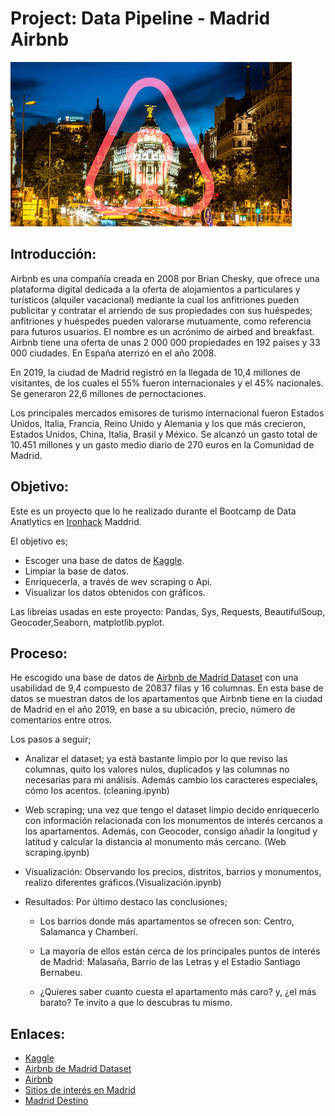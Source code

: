 # Project: Data Pipeline - Madrid Airbnb

![airmad](/images/airmad.jpg)

## Introducción:

Airbnb es una compañía creada en 2008 por Brian Chesky, que ofrece una plataforma digital dedicada a la oferta de alojamientos a particulares y turísticos (alquiler vacacional) mediante la cual los anfitriones pueden publicitar y contratar el arriendo de sus propiedades con sus huéspedes; anfitriones y huéspedes pueden valorarse mutuamente, como referencia para futuros usuarios. El nombre es un acrónimo de airbed and breakfast.
​
Airbnb tiene una oferta de unas 2 000 000 propiedades en 192 países y 33 000 ciudades. En España aterrizó en el año 2008.

En 2019, la ciudad de Madrid registró en la llegada de 10,4 millones de visitantes, de los cuales el 55% fueron internacionales y el 45% nacionales. Se generaron 22,6 millones de pernoctaciones. 

Los principales mercados emisores de turismo internacional fueron Estados Unidos, Italia, Francia, Reino Unido y Alemania y los que más crecieron, Estados Unidos, China, Italia, Brasil y México. Se alcanzó un gasto total de 10.451 millones y un gasto medio diario de 270 euros en la Comunidad de Madrid. 


## Objetivo:

Este es un proyecto que lo he realizado durante el Bootcamp de Data Anatlytics en [Ironhack](https://www.ironhack.com/es/data-analytics) Maddrid.

El objetivo es;

-   Escoger una base de datos de [Kaggle](www.kaggle.com).
-   Limpiar la base de datos.
-   Enriquecerla, a través de wev scraping o Api.
-   Visualizar los datos obtenidos con gráficos.

Las libreias usadas en este proyecto: Pandas, Sys, Requests, BeautifulSoup, Geocoder,Seaborn, matplotlib.pyplot.


## Proceso:

He escogido una base de datos de [Airbnb de Madrid Dataset](https://www.kaggle.com/rusiano/madrid-airbnb-data) con una usabilidad de 9,4 compuesto de 20837 filas y 16 columnas. En esta base de datos se muestran datos de los apartamentos que Airbnb tiene en la ciudad de Madrid en el año 2019, en base a su ubicación, precio, número de comentarios entre otros.

Los pasos a seguir;

-   Analizar el dataset; ya está bastante limpio por lo que reviso las columnas, quito los valores nulos, duplicados y las columnas no necesarias para mi análisis. Además cambio los caracteres especiales, cómo los acentos. (cleaning.ipynb)
-   Web scraping; una vez que tengo el dataset limpio decido enriquecerlo con información relacionada con los monumentos de interés cercanos a los apartamentos. Además, con Geocoder, consigo añadir la longitud y latitud y calcular la distancia al monumento más cercano. (Web scraping.ipynb)
-   Visualización: Observando los precios, distritos, barrios y monumentos, realizo diferentes gráficos.(Visualización.ipynb)
-   Resultados: Por último destaco las conclusiones;

    - Los barrios donde más apartamentos se ofrecen son: Centro, Salamanca y Chamberí.
    - La mayoría de ellos están cerca de los principales puntos de interés de Madrid: Malasaña, Barrio de las Letras y el Estadio Santiago Bernabeu.
    
    - ¿Quieres saber cuanto cuesta el apartamento más caro? y, ¿el más barato?
    Te invito a que lo descubras tu mismo.
 
## Enlaces:

- [Kaggle](www.kaggle.com)
- [Airbnb de Madrid Dataset](https://www.kaggle.com/rusiano/madrid-airbnb-data)
- [Airbnb](https://www.airbnb.es/madrid-spain/stays) 
- [Sitios de interés en Madrid](https://www.tripadvisor.es/Attractions-g187514-Activities-c47-Madrid.html)
- [Madrid Destino](https://www.madrid-destino.com/)
